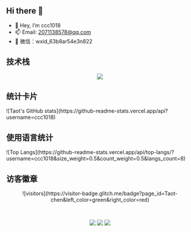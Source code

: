 ## Hi there 👋
- 👋 Hey, I’m ccc1018
- 📫 Email: 2071138578@qq.com
- 💬 微信：wxid_63b8ar54e3n822



<h2>技术栈</h2>
<p align="center">
  <a href="https://skillicons.dev">
    <img src="https://skillicons.dev/icons?i=react,js,ts,webpack,nodejs,nestjs,md,docker,redis,mysql" />
  </a>
</p>
<h2>统计卡片</h2>
 ![Taot's GitHub stats](https://github-readme-stats.vercel.app/api?username=ccc1018)
<h2>使用语言统计</h2>
  ![Top Langs](https://github-readme-stats.vercel.app/api/top-langs/?username=ccc1018&size_weight=0.5&count_weight=0.5&langs_count=8)
<br>
<h2>访客徽章</h2>
<p align="center">
  ![visitors](https://visitor-badge.glitch.me/badge?page_id=Taot-chen&left_color=green&right_color=red)
</p>
<br>
<p align="center">
<img src="https://img.shields.io/badge/-HTML5-E34F26?style=flat-square&logo=html5&logoColor=white" /> 
<img src="https://img.shields.io/badge/-CSS3-1572B6?style=flat-square&logo=css3" /> 
<img src="https://img.shields.io/badge/-JavaScript-oringe?style=flat-square&logo=javascript" />
</p>


